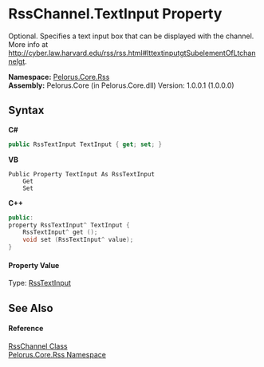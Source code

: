 # RssChannel.TextInput Property 
 

Optional. Specifies a text input box that can be displayed with the channel. More info at http://cyber.law.harvard.edu/rss/rss.html#lttextinputgtSubelementOfLtchannelgt.

**Namespace:**&nbsp;<a href="683C06D0">Pelorus.Core.Rss</a><br />**Assembly:**&nbsp;Pelorus.Core (in Pelorus.Core.dll) Version: 1.0.0.1 (1.0.0.0)

## Syntax

**C#**<br />
``` C#
public RssTextInput TextInput { get; set; }
```

**VB**<br />
``` VB
Public Property TextInput As RssTextInput
	Get
	Set
```

**C++**<br />
``` C++
public:
property RssTextInput^ TextInput {
	RssTextInput^ get ();
	void set (RssTextInput^ value);
}
```


#### Property Value
Type: <a href="A396625">RssTextInput</a>

## See Also


#### Reference
<a href="8911D1C7">RssChannel Class</a><br /><a href="683C06D0">Pelorus.Core.Rss Namespace</a><br />